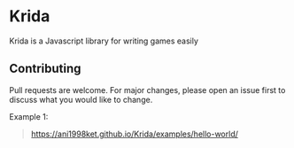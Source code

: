 # Krida
Krida is a Javascript library for writing games easily

## Contributing
Pull requests are welcome. For major changes, please open an issue first to discuss what you would like to change.

Example 1:
> https://ani1998ket.github.io/Krida/examples/hello-world/
